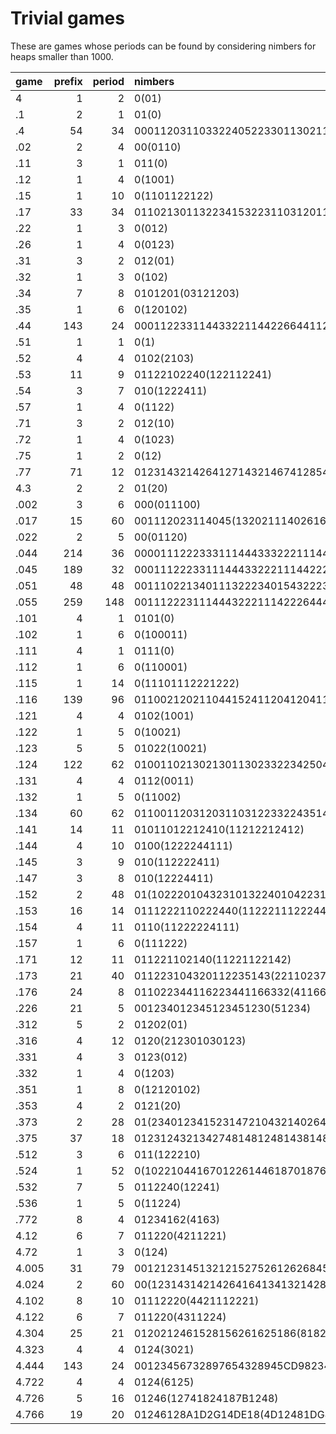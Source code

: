 # Trivial games

These are games whose periods can be found by considering nimbers for heaps smaller than 1000.

game  | prefix | period | nimbers
:---- | -----: | -----: | :-----------
4     |      1 |      2 | 0(01)
.1    |      2 |      1 | 01(0)
.4    |     54 |     34 | 000112031103322405223301130211045274011203110332244552(3301130211045374811203110332244559)
.02   |      2 |      4 | 00(0110)
.11   |      3 |      1 | 011(0)
.12   |      1 |      4 | 0(1001)
.15   |      1 |     10 | 0(1101122122)
.17   |     33 |     34 | 011021301132234153223110312011442(6411021301132234457223110312011443)
.22   |      1 |      3 | 0(012)
.26   |      1 |      4 | 0(0123)
.31   |      3 |      2 | 012(01)
.32   |      1 |      3 | 0(102)
.34   |      7 |      8 | 0101201(03121203)
.35   |      1 |      6 | 0(120102)
.44   |    143 |     24 | 00011223311443322114422664411227711443322114466774411228855447722118866774411223311447722118822774411228811447722114422774411228811447722118866(774411228811447722118822)
.51   |      1 |      1 | 0(1)
.52   |      4 |      4 | 0102(2103)
.53   |     11 |      9 | 01122102240(122112241)
.54   |      3 |      7 | 010(1222411)
.57   |      1 |      4 | 0(1122)
.71   |      3 |      2 | 012(10)
.72   |      1 |      4 | 0(1023)
.75   |      1 |      2 | 0(12)
.77   |     71 |     12 | 01231432142641271432146741285472186741231472182741281472142741281472186(741281472182)
4.3   |      2 |      2 | 01(20)
.002  |      3 |      6 | 000(011100)
.017  |     15 |     60 | 001112023114045(132021114026164041112026154046132021118026164041112026114046)
.022  |      2 |      5 | 00(01120)
.044  |    214 |     36 | 0000111222333111444333222111444222666444111222777111444333222111444666777444111222888555444777222111888666777444111222333111444777222111888222777444111222888111444777222111444222777444111222888111444777222111888666(777444111222888111444777222111888222)
.045  |    189 |     32 | 000111222331114443322211144222664441112227711144433222111448627744411122288851444772221118886277444111222381114447722211188222774441112228811144477222111442227744411122288111444772221118886(27744411122288111444772221118822)
.051  |     48 |     48 | 001110221340111322234015432223101043222010104325(401010232340101323234010432323101043232010104323)
.055  |    259 |    148 | 0011122231114443222111422264441112227111444322211148227444111222781144472221114422774411122277111447222111448227441112227781144722211144422774111222777111442221114448227411122274781144722111444812744112227478111442211144481224411122744411184721114447112844112(2744411184421114447212844111274441118447111444721114442127441112244781144472111444811744411127478114447211144481124441112744411174721114447112844111)
.101  |      4 |      1 | 0101(0)
.102  |      1 |      6 | 0(100011)
.111  |      4 |      1 | 0111(0)
.112  |      1 |      6 | 0(110001)
.115  |      1 |     14 | 0(11101112221222)
.116  |    139 |     96 | 011002120211044152411204120411544252021544858282524A1A0A52425114051202114A514201120A120A1189818201120A12061104415241120415041152425A0A15428(58285524A1A0A52425114051202114A514201120A120A818981C201120A12061104415241120415041152425A0A1542C)
.121  |      4 |      4 | 0102(1001)
.122  |      1 |      5 | 0(10021)
.123  |      5 |      5 | 01022(10021)
.124  |    122 |     62 | 01001102130213011302332234250425322332031103120312011405547264750411021302130113023322746544557263320311031203120114055473(64758411021302130113023322746544557963320311031203120114055475)
.131  |      4 |      4 | 0112(0011)
.132  |      1 |      5 | 0(11002)
.134  |     60 |     62 | 011001120312031103122332243514352233221301130213021104154462(74651401120312031103122332647544756273221301130213021104154463)
.141  |     14 |     11 | 01011012212410(11212212412)
.144  |      4 |     10 | 0100(1222244111)
.145  |      3 |      9 | 010(112222411)
.147  |      3 |      8 | 010(12224411)
.152  |      2 |     48 | 01(102220104323101322401042231013234010222010432340)
.153  |     16 |     14 | 0111222110222440(11222111222441)
.154  |      4 |     11 | 0110(11222224111)
.157  |      1 |      6 | 0(111222)
.171  |     12 |     11 | 011221102140(11221122142)
.173  |     21 |     40 | 011223104320112235143(2211023741322104627401223104620112275147)
.176  |     24 |      8 | 011022344116223441166332(41166334)
.226  |     21 |      5 | 001234012345123451230(51234)
.312  |      5 |      2 | 01202(01)
.316  |      4 |     12 | 0120(212301030123)
.331  |      4 |      3 | 0123(012)
.332  |      1 |      4 | 0(1203)
.351  |      1 |      8 | 0(12120102)
.353  |      4 |      2 | 0121(20)
.373  |      2 |     28 | 01(2340123415231472104321402640)
.375  |     37 |     18 | 0123124321342748148124814381482148148(124814781482148174)
.512  |      3 |      6 | 011(122210)
.524  |      1 |     52 | 0(1022104416701226144618701876147610781674107210781678)
.532  |      7 |      5 | 0112240(12241)
.536  |      1 |      5 | 0(11224)
.772  |      8 |      4 | 01234162(4163)
4.12  |      6 |      7 | 011220(4211221)
4.72  |      1 |      3 | 0(124)
4.005 |     31 |     79 | 0012123145132121527526126268458(3615156158158656541821856567281216515813212162682812128158132121826826121261461)
4.024 |      2 |     60 | 00(12314314214264164134132142842812314314614624124134132182B82B)
4.102 |      8 |     10 | 01112220(4421112221)
4.122 |      6 |      7 | 011220(4311224)
4.304 |     25 |     21 | 0120212461528156261625186(8182615261582816251B2)
4.323 |      4 |      4 | 0124(3021)
4.444 |    143 |     24 | 00123456732897654328945CD982345FE328976543289DCFE982345GHAB89EF5432GHDCFE982345673289EF5432GH45FE982345GH3289EF54328945FE982345GH3289EF5432GHDC(FE982345GH3289EF5432GH45)
4.722 |      4 |      4 | 0124(6125)
4.726 |      5 |     16 | 01246(12741824187B1248)
4.766 |     19 |     20 | 01246128A1D2G14DE18(4D12481DG8142D148D1G)
